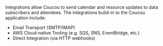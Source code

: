 Integrations allow Coucou to send calendar and resource updates to data subscribers and attendees.
The integrations build-in to the Coucou application include:

* Email Transport (SMTP/IMAP)
* AWS Cloud-native Tooling (e.g. SQS, SNS, EventBridge, etc.)
* Direct Integration (via HTTP webhooks)
